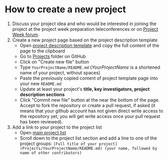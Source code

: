 # How to create a new project

1. Discuss your project idea and who would be interested in joining the project at the project week preparation teleconferences or on [Project Week forum](https://discourse.slicer.org/c/community/project-week).
1. Create a new project page based on the project description template
   - Open [project description template][project-description-template] and copy the full content of the page to the clipboard
   - Go to [Projects][projects-folder] folder on GitHub
   - Click on "Create new file" button
   - Type `YourProjectName/README.md` (_YourProjectName_ is a shortened name of your project, without spaces)
   - Paste the previously copied content of project template page into your new `README.md`
   - Update at least your project's __title, key investigators, project description sections__
   - Click "Commit new file" button at the near the bottom of the page. Accept to fork the repository or create a pull request, if asked (it means that your github account has not given direct write access to the repository yet; you will get write access once your pull request has been reviewed).
1. Add a link to your project to the project list
   - Open [main project list][projects-list]
   - Scroll down to the project list section and add a line to one of the project groups: `[Full title of your project](Projects/YourProjectName/README.md) (your name, followed by name of other contributors)`

[project-description-template]: https://raw.githubusercontent.com/NA-MIC/ProjectWeek/master/PW31_2019_Boston/Projects/Template/README.md
[projects-folder]: https://github.com/NA-MIC/ProjectWeek/tree/master/PW31_2019_Boston/Projects
[projects-list]: https://github.com/NA-MIC/ProjectWeek/edit/master/PW31_2019_Boston/README.md
